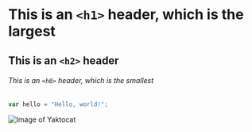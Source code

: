 # This is an `<h1>` header, which is the largest

## This is an `<h2>` header

###### This is an `<h6>` header, which is the smallest

``` javascript
var hello = "Hello, world!";
```

![Image of Yaktocat](https://octodex.github.com/images/yaktocat.png)
